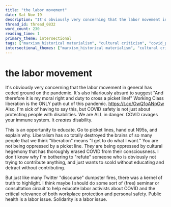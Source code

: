 ```yaml
---
title: "the labor movement"
date: Sat Nov 19
description: "It's obviously very concerning that the labor movement in general has ceded ground on the pandemic."
thread_id: thread_0832
word_count: 230
reading_time: 1
primary_theme: intersectional
tags: ["marxism_historical materialism", "cultural criticism", "covid_public health politics", "organizational theory"]
intersectional_themes: ["marxism_historical materialism", "cultural criticism", "covid_public health politics", "organizational theory"]
---
```


# the labor movement

It's obviously very concerning that the labor movement in general has ceded ground on the pandemic. It's also hilariously absurd to suggest "And therefore it is my moral right and duty to cross a picket line!" Working Class liberation is the ONLY path out of this pandemic. https://t.co/OwQ1oANpOw Also, I'm sick of having to say this, but COVID safety is not just about protecting people with disabilities. We are ALL in danger. COVID ravages your immune system. It *creates* disability.

This is an opportunity to educate. Go to picket lines, hand out N95s, and explain why. Liberalism has so totally destroyed the brains of so many people that we think "liberation" means "I get to do what I want." You are not being oppressed by a picket line. *They* are being oppressed by cultural hegemony that has thoroughly erased COVID from their consciousness. I don't know why I'm bothering to "refute" someone who is obviously not trying to contribute anything, and just wants to scold without educating and detract without contributing.

But just like many Twitter "discourse" dumpster fires, there was a kernel of truth to highlight. I think maybe I should do some sort of (free) seminar or consultation circuit to help educate labor activists about COVID and the critical relevance of both workplace protection and personal safety. Public health is a labor issue. Solidarity is a labor issue.